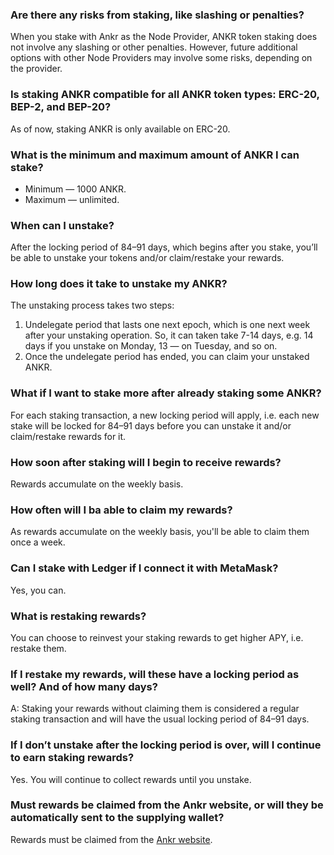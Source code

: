 ### Are there any risks from staking, like slashing or penalties?
When you stake with Ankr as the Node Provider, ANKR token staking does not involve any slashing or other penalties. 
However, future additional options with other Node Providers may involve some risks, depending on the provider.

###  Is staking ANKR compatible for all ANKR token types: ERC-20,  BEP-2, and BEP-20? 
As of now, staking ANKR is only available on ERC-20.

###  What is the minimum and maximum amount of ANKR I can stake?
* Minimum — 1000 ANKR.
* Maximum — unlimited.

### When can I unstake?
After the locking period of 84–91 days, which begins after you stake, you’ll be able to unstake your tokens and/or claim/restake your rewards.

### How long does it take to unstake my ANKR?
The unstaking process takes two steps: 
1. Undelegate period that lasts one next epoch, which is one next week after your unstaking operation. So, it can taken take 7-14 days, e.g. 14 days if you unstake on Monday, 13 — on Tuesday, and so on. 
2. Once the undelegate period has ended, you can claim your unstaked ANKR.

### What if I want to stake more after already staking some ANKR?
For each staking transaction, a new locking period will apply, i.e. each new stake will be locked for 84–91 days before you can unstake it and/or claim/restake rewards for it. 

### How soon after staking will I begin to receive rewards? 
Rewards accumulate on the weekly basis.

### How often will I ba able to claim my rewards?
As rewards accumulate on the weekly basis, you'll be able to claim them once a week.

### Can I stake with Ledger if I connect it with MetaMask?
Yes, you can.

### What is restaking rewards?
You can choose to reinvest your staking rewards to get higher APY, i.e. restake them.

### If I restake my rewards, will these have a locking period as well? And of how many days?
A: Staking your rewards without claiming them is considered a regular staking transaction and will have the usual locking period of 84–91 days.

###  If I don’t unstake after the locking period is over, will I continue to earn staking rewards?
Yes. You will continue to collect rewards until you unstake.

### Must rewards be claimed from the Ankr website, or will they be automatically sent to the supplying wallet?
Rewards must be claimed from the [Ankr website](https://www.ankr.com/staking/dashboard/).









